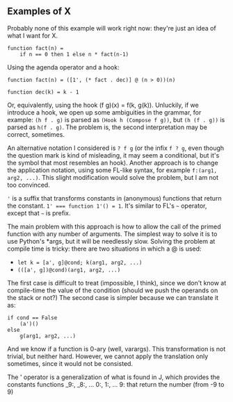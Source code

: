 ## Examples of X

Probably none of this example will work right now: they're just an
idea of what I want for X.

    function fact(n) =
        if n == 0 then 1 else n * fact(n-1)

Using the agenda operator and a hook:

    function fact(n) = ([1', (* fact . dec)] @ (n > 0))(n)
    
    function dec(k) = k - 1

Or, equivalently, using the hook (f g)(x) = f(k, g(k)). Unluckily, if
we introduce a hook, we open up some ambiguities in the grammar, for
example:
`(h f . g)` is parsed as `(Hook h (Compose f g))`, but
`(h (f . g))` is parsed as `h(f . g)`.
The problem is, the second interpretation may be correct, sometimes.

An alternative notation I considered is `? f g` (or the infix
`f ? g`, even though the question mark is kind of misleading, it may
seem a conditional, but it's the symbol that most resembles an hook).
Another approach is to change the application notation, using some
FL-like syntax, for example `f:(arg1, arg2, ...)`. This slight
modification would solve the problem, but I am not too convinced.

`'` is a suffix that transforms constants in (anonymous) functions
that return the constant. `1' === function 1'() = 1`. It's similar to
FL's `~` operator, except that `~` is prefix.

The main problem with this approach is how to allow the call of the
primed function with any number of arguments. The simplest way to
solve it is to use Python's *args, but it will be needlessly slow.
Solving the problem at compile time is tricky: there are two situations
in which a @ is used:

* `let k = [a', g]@cond; k(arg1, arg2, ...)`
* `(([a', g])@cond)(arg1, arg2, ...)`

The first case is difficult to treat (impossible, I think), since we
don't know at compile-time the value of the condition (should we push
the operands on the stack or not?)
The second case is simpler because we can translate it as:

    if cond == False
        (a')()
    else
        g(arg1, arg2, ...)

And we know if a function is 0-ary (well, varargs). This
transformation is not trivial, but neither hard. However, we cannot
apply the translation only sometimes, since it would not be consisted.

The ' operator is a generalization of what is found in J, which
provides the constants functions _9:, _8:, ... 0:, 1:, ... 9: that
return the number (from -9 to 9)
